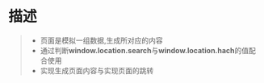 # 描述

>- 页面是模拟一组数据,生成所对应的内容
>- 通过判断**window.location.search**与**window.location.hach**的值配合使用
>- 实现生成页面内容与实现页面的跳转